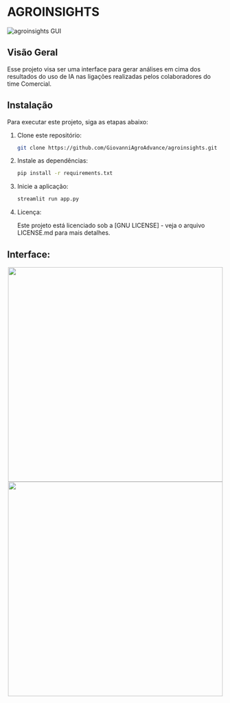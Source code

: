 # AGROINSIGHTS

![agroinsights GUI](https://github.com/GiovanniAgroAdvance/agroinsights/assets/151926879/0311fd7e-d7bd-493e-a740-00a2a904e9b0)


## Visão Geral

Esse projeto visa ser uma interface para gerar análises em cima dos resultados do uso de IA nas ligações realizadas pelos colaboradores do time Comercial.

## Instalação

Para executar este projeto, siga as etapas abaixo:

1. Clone este repositório:

   ```bash
   git clone https://github.com/GiovanniAgroAdvance/agroinsights.git

2. Instale as dependências:

   ```bash
   pip install -r requirements.txt

3. Inicie a aplicação:

   ```bash
   streamlit run app.py
   
4. Licença:

   Este projeto está licenciado sob a [GNU LICENSE] - veja o arquivo LICENSE.md para mais detalhes.

## Interface:
<div align="center">
   <img src="https://github.com/GiovanniAgroAdvance/agroinsights/assets/151926879/4d977830-e372-4777-b8cd-0985e91766fe" height="500" width="500">
   <img src="https://github.com/GiovanniAgroAdvance/agroinsights/assets/151926879/32a22fe4-89ab-423e-920c-cd164106c116" height="500" width="500">
</div>




